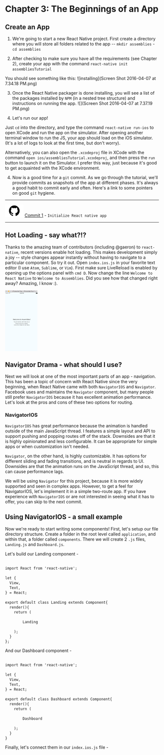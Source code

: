 # Chapter 3: The Beginnings of an App

## Create an App

1. We're going to start a new React Native project. First create a directory where you will store all folders related to the app -- `mkdir assemblies` - `cd assemblies`

2. After checking to make sure you have all the requirements (see Chapter 2), create your app with the command `react-native init assembliesTutorial`

You should see something like this: ![installing](Screen Shot 2016-04-07 at 7.34.18 PM.png)

3. Once the React Native packager is done installing, you will see a list of the packages installed by `NPM` (in a nested tree structure) and instructions on running the app. ![](Screen Shot 2016-04-07 at 7.37.19 PM.png)

3. Let's run our app! 

Just `cd` into the directory, and type the command `react-native run-ios` to open XCode and run the app on the simulator. After opening another terminal window to run the JS, your app should load on the iOS simulator. (It's a lot of logs to look at the first time, but don't worry). 

Alternatively, you can also open the `.xcodeproj` file in XCode with the command `open ios/assembliesTutorial.xcodeproj`, and then press the `run` button to launch it on the Simulator. I prefer this way, just because it's good to get acquainted with the XCode environment. 

4. Now is a good time for a `git` commit. As we go through the tutorial, we'll provide commits as snapshots of the app at different phases. It's always a good habit to commit early and often. Here's a link to some pointers on good `git` hygiene. 

**** 
<img src="github-logo.png" style="width: 60px;"/> [Commit 1]() - `Initialize React native app`
**** 


## Hot Loading - say what?!?

Thanks to the amazing team of contributors (including @gaeron) to `react-native`, recent versions enable hot loading. This makes development simply a joy -- style changes appear instantly without having to navigate to a particular component. So try it out. Open `index.ios.js` in your favorite text editor (I use `Atom`, `Sublime`, or `Vim`). First make sure LiveReload is enabled by opening up the options panel with `cmd D`. Now change the line `Welcome to React Native` to `Welcome to Assemblies`. Did you see how that changed right away? Amazing, I know :).

<img src="phone-01.png" style="height: 200px; margin: auto;"/>

## Navigator Drama - what should I use?

Next we will look at one of the most important parts of an app - navigation. This has been a topic of concern with React Native since the very beginning, when React Native came with both `NavigatorIOS` and `Navigator`. Facebook uses and maintains the `Navigator` component, but many people still prefer `NavigatorIOS` because it has excellent animation performance. Let's look at the pros and cons of these two options for routing. 

### NavigatorIOS

`NavigatorIOS` has great performance because the animation is handled outside of the main JavaScript thread. I features a simple layout and API to support pushing and popping routes off of the stack. Downsides are that it is highly opinionated and less configurable. It can be appropriate for simple apps or when customization isn't needed.

`Navigator`, on the other hand, is highly customizable. It has options for different sliding and fading transitions, and is neutral in regards to UI. Downsides are that the animation runs on the JavaScript thread, and so, this can cause performance lags. 

We will be using `Navigator` for this project, because it is more widely supported and seen in complex apps. However, to get a feel for NavigatorIOS, let's implement it in a simple two-route app. If you have experience with `NavigatorIOS` or are not interested in seeing what it has to offer, you can skip to the next commit. 

## Using NavigatorIOS - a small example

Now we're ready to start writing some components! First, let's setup our file directory structure. Create a folder in the root level called `application`, and within that, a folder called `components`. There we will create 2 `.js` files, `Landing.js` and `Dashboard.js`. 

Let's build our Landing component - 

<pre><code>
import React from 'react-native';

let {
  View,
  Text,
} = React;

export default class Landing extends Component{
  render(){
    return (
      <View>
        <Text>Landing</Text>
      </View>
    );
  }
};
</code></pre>

And our Dashboard component - 

<pre><code>
import React from 'react-native';

let {
  View, 
  Text,
} = React;

export default class Dashboard extends Component{
  render(){
    return (
      <View>
        <Text>Dashboard</Text>
      </View>
    );
  }
}
</code></pre>


Finally, let's connect them in our `index.ios.js` file - 











